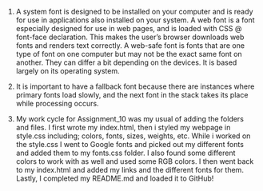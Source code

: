 1. A system font is designed to be installed on your computer and is ready for use in applications also installed on your system. A web font is a font especially designed for use in web pages, and is loaded with CSS @ font-face declaration. This makes the user’s browser downloads web fonts and renders text correctly. A web-safe font is fonts that are one type of font on one computer but may not be the exact same font on another. They can differ a bit depending on the devices. It is based largely on its operating system.

2. It is important to have a fallback font because there are instances where primary fonts load slowly, and the next font in the stack takes its place while processing occurs.

3. My work cycle for Assignment_10 was my usual of adding the folders and files. I first wrote my index.html, then i styled my webpage in style.css including; colors, fonts, sizes, weights, etc. While i worked on the style.css I went to Google fonts and picked out my different fonts and added them to my fonts.css folder. I also found some different colors to work with as well and used some RGB colors. I then went back to my index.html and added my links and the different fonts for them. Lastly, I completed my README.md and loaded it to GitHub!
